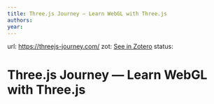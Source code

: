 ```yaml
---
title: Three.js Journey — Learn WebGL with Three.js
authors: 
year: 
---
```

url:  https://threejs-journey.com/
zot: [See in Zotero](zotero://select/items/@ThreeJsJourney)
status:
# Three.js Journey — Learn WebGL with Three.js




